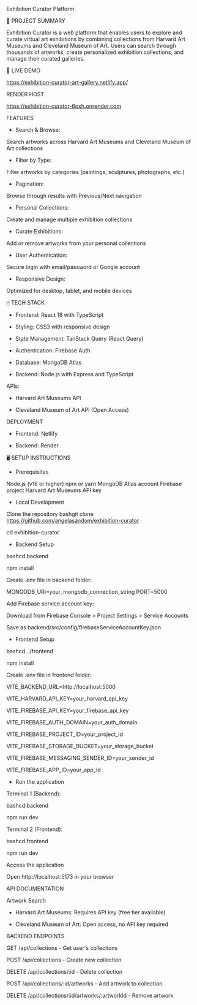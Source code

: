 Exhibition Curator Platform

🎨 PROJECT SUMMARY

Exhibition Curator is a web platform that enables users to explore and curate virtual art exhibitions by combining collections from Harvard Art Museums and Cleveland Museum of Art. Users can search through thousands of artworks, create personalized exhibition collections, and manage their curated galleries.

🔗 LIVE DEMO

https://exhibition-curator-art-gallery.netlify.app/

RENDER HOST

https://exhibition-curator-6pxh.onrender.com

FEATURES

- Search & Browse: 

Search artworks across Harvard Art Museums and Cleveland Museum of Art collections

- Filter by Type: 

Filter artworks by categories (paintings, sculptures, photographs, etc.)

- Pagination: 

Browse through results with Previous/Next navigation

- Personal Collections: 

Create and manage multiple exhibition collections

- Curate Exhibitions: 

Add or remove artworks from your personal collections

- User Authentication: 

Secure login with email/password or Google account

- Responsive Design: 

Optimized for desktop, tablet, and mobile devices

🖱 TECH STACK

- Frontend: React 18 with TypeScript

- Styling: CSS3 with responsive design

- State Management: TanStack Query (React Query)

- Authentication: Firebase Auth

- Database: MongoDB Atlas

- Backend: Node.js with Express and TypeScript

APIs:

- Harvard Art Museums API

- Cleveland Museum of Art API (Open Access)

DEPLOYMENT

- Frontend: Netlify

- Backend: Render

🖥 SETUP INSTRUCTIONS

- Prerequisites

Node.js (v16 or higher)
npm or yarn
MongoDB Atlas account
Firebase project
Harvard Art Museums API key

- Local Development

Clone the repository
bashgit clone https://github.com/angelasandom/exhibition-curator

cd exhibition-curator

- Backend Setup

bashcd backend

npm install

Create .env file in backend folder:

MONGODB_URI=your_mongodb_connection_string
PORT=5000

Add Firebase service account key:

Download from Firebase Console > Project Settings > Service Accounts

Save as backend/src/config/firebaseServiceAccountKey.json

- Frontend Setup

bashcd ../frontend

npm install

Create .env file in frontend folder:

VITE_BACKEND_URL=http://localhost:5000

VITE_HARVARD_API_KEY=your_harvard_api_key

VITE_FIREBASE_API_KEY=your_firebase_api_key

VITE_FIREBASE_AUTH_DOMAIN=your_auth_domain

VITE_FIREBASE_PROJECT_ID=your_project_id

VITE_FIREBASE_STORAGE_BUCKET=your_storage_bucket

VITE_FIREBASE_MESSAGING_SENDER_ID=your_sender_id

VITE_FIREBASE_APP_ID=your_app_id

- Run the application

Terminal 1 (Backend):

bashcd backend

npm run dev

Terminal 2 (Frontend):

bashcd frontend

npm run dev

Access the application

Open http://localhost:5173 in your browser

API DOCUMENTATION

Artwork Search

- Harvard Art Museums: Requires API key (free tier available)

- Cleveland Museum of Art: Open access, no API key required

BACKEND ENDPOINTS

GET /api/collections - Get user's collections

POST /api/collections - Create new collection

DELETE /api/collections/:id - Delete collection

POST /api/collections/:id/artworks - Add artwork to collection

DELETE /api/collections/:id/artworks/:artworkId - Remove artwork